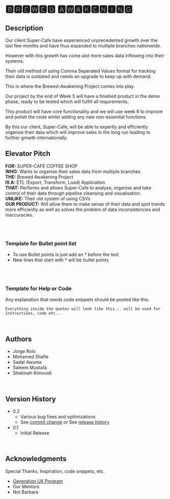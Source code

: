 # 🅱🆁🅴🆆🅴🅳 🅰🆆🅰🅺🅴🅽🅸🅽🅶

## Description 

Our client Super-Cafe have experienced unprecedented growth over the last few months and have thus expanded to multiple branches nationwide. 

However with this growth has come alot more sales data inflowing into their systems. 

Their old method of using Comma Seperated Values format for tracking their data is outdated and needs an upgrade to keep up with demand.

This is where the Brewed-Awakening Project comes into play.

Our project by the end of Week 5 will have a finished product in the demo phase, ready to be tested which will fulfill all requirements. 

This product will have core functionality and we will use week 6 to improve and polish the code whilst adding any new non-essential functions. 

By this our client, Super-Cafe, will be able to expertly and efficiently organise their data which will improve sales in the long run leading to further growth internationally.


## Elevator Pitch

**FOR:** SUPER-CAFE COFFEE SHOP<br />
**WHO:** Wants to organise their sales data from multiple branches<br />
**THE:** Brewed Awakening Project<br />
**IS A:** ETL (Export, Transform, Load) Application<br />
**THAT:** Performs and allows Super-Cafe to analyse, organise and take control of their data through pipeline cleansing and visualisation.<br />
**UNLIKE:** Their old system of using CSVs<br />
**OUR PRODUCT:** Will allow them to make sense of their data and spot trends more efficiently as well as solves the problem of data inconsistencies and inaccuracies.<br />

<br /><br />


### Template for Bullet point list

* To use Bullet points is just add an * before the text
* New lines that start with * will be bullet points

<br /><br />

### Template for Help or Code

Any explanation that needs code snippets should be posted like this.
```
Everything inside the quotes will look like this... will be used for instructions, code etc... 
```

<br />

## Authors

* Jorge Rolo
* Mohamed Shafie
* Sadat Awuma 
* Saleem Mustafa
* Shekinah Kimvuidi

<br />

## Version History

* 0.2
    * Various bug fixes and optimizations
    * See [commit change]() or See [release history]()
* 0.1
    * Initial Release

<br />

## Acknowledgments

Special Thanks, Inspiration, code snippets, etc.
* [Generation UK Program](https://uk.generation.org/)
* Our Mentors
* Not Barbara